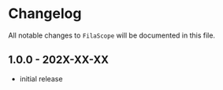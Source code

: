 # Changelog

All notable changes to `FilaScope` will be documented in this file.

## 1.0.0 - 202X-XX-XX

- initial release
